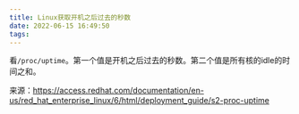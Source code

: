 ```yaml
---
title: Linux获取开机之后过去的秒数
date: 2022-06-15 16:49:50
tags:
---
```


看`/proc/uptime`。第一个值是开机之后过去的秒数。第二个值是所有核的idle的时间之和。

来源：<https://access.redhat.com/documentation/en-us/red_hat_enterprise_linux/6/html/deployment_guide/s2-proc-uptime>
